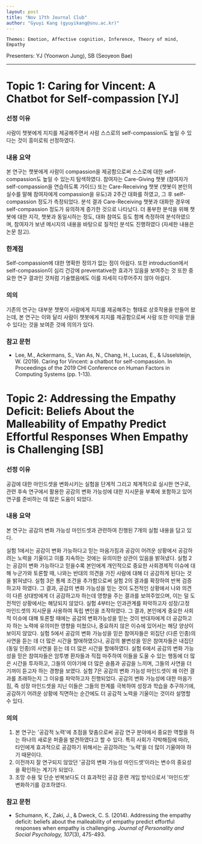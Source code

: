 ```yaml
---
layout: post
title: "Nov 17th Journal Club"
author: "Gyuyi Kang (gyuyikang@snu.ac.kr)"
---
```


    Themes: Emotion, Affective cognition, Inference, Theory of mind, Empathy

Presenters: YJ (Yoonwon Jung), SB (Seoyeon Bae) <br>

-----------------
# Topic 1: Caring for Vincent: A Chatbot for Self-compassion [YJ]

### **선정 이유**

사람이 챗봇에게 지지를 제공해주면서 사람 스스로의 self-compassion도 높일 수 있다는 것이 흥미로워 선정하였다. 

### **내용 요약**

본 연구는 챗봇에게 사람이 compassion을 제공함으로써 스스로에 대한 self-compassion도 높일 수 있는지 탐색하였다. 참여자는 Care-Giving 챗봇 (참여자가 self-compassion을 연습하도록 가이드) 또는 Care-Receiving 챗봇 (챗봇이 본인의 실수를 말해 참여자에게 compassion을 유도)과 2주간 대화를 하였고, 그 후 self-compassion 정도가 측정되었다. 분석 결과 Care-Receiving 챗봇과 대화한 경우에 self-compassion 정도가 유의하게 증가한 것으로 나타났다. 더 풍부한 분석을 위해 챗봇에 대한 지각, 챗봇과 동일시하는 정도, 대화 참여도 등도 함께 측정하여 분석하였으며, 참여자가 보낸 메시지의 내용을 바탕으로 질적인 분석도 진행하였다 (자세한 내용은 논문 참고). 

### **한계점**

Self-compassion에 대한 명확한 정의가 없는 점이 아쉽다. 또한 introduction에서 self-compassion이 심리 건강에 preventative한 효과가 있음을 보여주는 것 또한 중요한 연구 결과인 것처럼 기술했음에도 이를 자세히 다루어주지 않아 아쉽다. 

### **의의**

기존의 연구는 대부분 챗봇이 사람에게 지지를 제공해주는 형태로 상호작용을 만들어 왔는데, 본 연구는 이와 달리 사람이 챗봇에게 지지를 제공함으로써 사람 또한 이익을 얻을 수 있다는 것을 보여준 것에 의의가 있다. 

### **참고 문헌**

- Lee, M., Ackermans, S., Van As, N., Chang, H., Lucas, E., & IJsselsteijn, W. (2019). Caring for Vincent: a chatbot for self-compassion. In Proceedings of the 2019 CHI Conference on Human Factors in Computing Systems (pp. 1-13).

# Topic 2: Addressing the Empathy Deficit: Beliefs About the Malleability of Empathy Predict Effortful Responses When Empathy is Challenging [SB]

### **선정 이유**

공감에 대한 마인드셋을 변화시키는 실험을 단계적 그리고 체계적으로 실시한 연구로, 관련 후속 연구에서 활용한 공감의 변화 가능성에 대한 지시문을 부록에 포함하고 있어 연구를 준비하는 데 많은 도움이 되었다.

### **내용 요약**

본 연구는 공감의 변화 가능성 마인드셋과 관련하여 진행된 7개의 실험 내용을 담고 있다.

실험 1에서는 공감이 변화 가능하다고 믿는 마음가짐과 공감이 어려운 상황에서 공감하려는 노력을 기울이고 이를 지속하는 것에는 유의미한 상관이 있음을 밝혀냈다.
실험 2는 공감이 변화 가능하다고 믿을수록 본인에게 개인적으로 중요한 사회경제적 이슈에 대해 누군가와 토론할 때, 나와는 반대의 의견을 가진 사람에 대해 더 공감하게 된다는 것을 밝혀냈다.
실험 3은 통제 조건을 추가함으로써 실험 2의 결과를 확장하여 반복 검증하고자 하였다. 그 결과, 공감의 변화 가능성을 믿는 것이 도전적인 상황에서 나와 의견이 다른 상대방에게 더 공감하고자 하는데 영향을 주는 결과를 보여주었으며, 이는 덜 도전적인 상황에서는 해당되지 않았다.
실험 4부터는 인과관계를 파악하고자 성장/고정 마인드셋의 지시문을 사용하여 독립 변인을 조작하였다. 그 결과, 본인에게 중요한 사회적 이슈에 대해 토론할 때에는 공감의 변화가능성을 믿는 것이 반대자에게 더 공감하고자 하는 노력에 유의미한 영향을 미쳤으나, 중요하지 않은 이슈에 있어서는 해당 양상이 보이지 않았다.
실험 5에서 공감의 변화 가능성을 믿은 참여자들은 외집단 (다른 인종)의 사연을 듣는 데 더 많은 시간을 할애하였으나, 공감의 불변성을 믿은 참여자들은 내집단 (동일 인종)의 사연을 듣는 데 더 많은 시간을 할애하였다.
실험 6에서 공감의 변화 가능성을 믿은 참여자들은 암투병 환자들과 직접 마주하여 이들을 도울 수 있는 행동에 더 많은 시간을 투자하고, 그들의 이야기에 더 많은 슬픔과 공감을 느끼며, 그들의 사연을 더 기꺼이 듣고자 하는 경향을 보였다.
실험 7은 공감의 변화 가능성 마인드셋이 왜 이런 결과를 초래하는지 그 이유를 파악하고자 진행되었다. 공감의 변화 가능성에 대한 마음가짐, 즉 성장 마인드셋을 지닌 이들은 그들의 한계를 극복하여 성장과 학습을 추구하기에, 공감하기 어려운 상황에 직면하는 순간에도 더 공감적 노력을 기울이는 것이라 설명할 수 있다.

### **의의**

1) 본 연구는 '공감적 노력'에 초점을 맞춤으로써 공감 연구 분야에서 중요한 역할을 하는 하나의 새로운 퍼즐을 발견하였다고 할 수 있다. 특히 사회가 각박해짐에 따라, 타인에게 효과적으로 공감하기 위해서는 공감하려는 '노력'을 더 많이 기울여야 하기 때문이다.
2) 이전까지 잘 연구되지 않았던 '공감의 변화 가능성 마인드셋'이라는 변수의 중요성을 확인하는 계기가 되었다.
3) 조망 수용 및 단순 반복보다도 더 효과적인 공감 훈련 개입 방식으로서 '마인드셋' 변화하기를 강조하였다.

### **참고 문헌**

- Schumann, K., Zaki, J., & Dweck, C. S. (2014). Addressing the empathy deficit: beliefs about the malleability of empathy predict effortful responses when empathy is challenging. *Journal of Personality and Social Psychology, 107*(3), 475-493.

